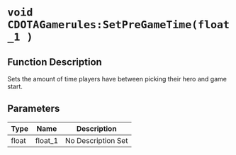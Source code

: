 # `void CDOTAGamerules:SetPreGameTime(float_1 )`
## Function Description
Sets the amount of time players have between picking their hero and game start.
## Parameters
Type|Name|Description
--|--|--
float|float_1|No Description Set
